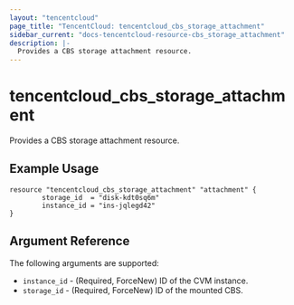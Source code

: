 ```yaml
---
layout: "tencentcloud"
page_title: "TencentCloud: tencentcloud_cbs_storage_attachment"
sidebar_current: "docs-tencentcloud-resource-cbs_storage_attachment"
description: |-
  Provides a CBS storage attachment resource.
---
```


# tencentcloud_cbs_storage_attachment

Provides a CBS storage attachment resource.

## Example Usage

```hcl
resource "tencentcloud_cbs_storage_attachment" "attachment" {
        storage_id  = "disk-kdt0sq6m"
        instance_id = "ins-jqlegd42"
}
```

## Argument Reference

The following arguments are supported:

* `instance_id` - (Required, ForceNew) ID of the CVM instance.
* `storage_id` - (Required, ForceNew) ID of the mounted CBS.


